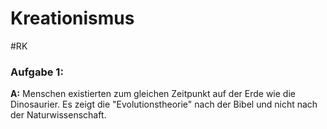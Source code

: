 # Kreationismus
#RK 

### Aufgabe 1:

**A:**
Menschen existierten zum gleichen Zeitpunkt auf der Erde wie die Dinosaurier.
Es zeigt die "Evolutionstheorie" nach der Bibel und nicht nach der Naturwissenschaft. 